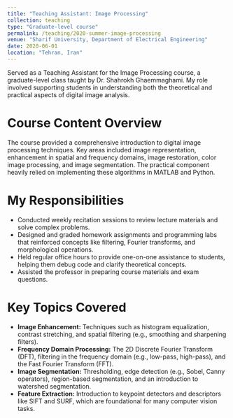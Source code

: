 ```yaml
---
title: "Teaching Assistant: Image Processing"
collection: teaching
type: "Graduate-level course"
permalink: /teaching/2020-summer-image-processing
venue: "Sharif University, Department of Electrical Engineering"
date: 2020-06-01
location: "Tehran, Iran"
---
```


Served as a Teaching Assistant for the Image Processing course, a graduate-level class taught by Dr. Shahrokh Ghaemmaghami. My role involved supporting students in understanding both the theoretical and practical aspects of digital image analysis.

Course Content Overview
======
The course provided a comprehensive introduction to digital image processing techniques. Key areas included image representation, enhancement in spatial and frequency domains, image restoration, color image processing, and image segmentation. The practical component heavily relied on implementing these algorithms in MATLAB and Python.

My Responsibilities
======
* Conducted weekly recitation sessions to review lecture materials and solve complex problems.
* Designed and graded homework assignments and programming labs that reinforced concepts like filtering, Fourier transforms, and morphological operations.
* Held regular office hours to provide one-on-one assistance to students, helping them debug code and clarify theoretical concepts.
* Assisted the professor in preparing course materials and exam questions.

Key Topics Covered
======
* **Image Enhancement:** Techniques such as histogram equalization, contrast stretching, and spatial filtering (e.g., smoothing and sharpening filters).
* **Frequency Domain Processing:** The 2D Discrete Fourier Transform (DFT), filtering in the frequency domain (e.g., low-pass, high-pass), and the Fast Fourier Transform (FFT).
* **Image Segmentation:** Thresholding, edge detection (e.g., Sobel, Canny operators), region-based segmentation, and an introduction to watershed segmentation.
* **Feature Extraction:** Introduction to keypoint detectors and descriptors like SIFT and SURF, which are foundational for many computer vision tasks.
